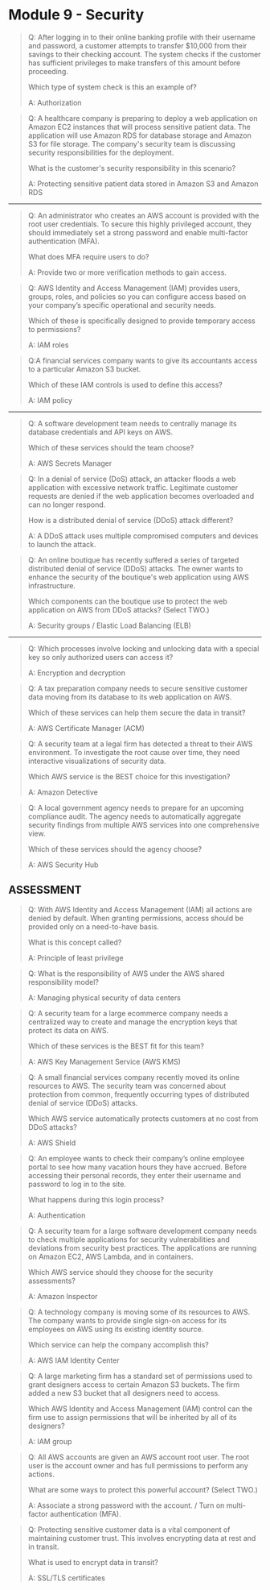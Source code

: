 # Module 9 - Security

> Q: After logging in to their online banking profile with their username and password, a customer attempts to transfer $10,000 from their savings to their checking account. The system checks if the customer has sufficient privileges to make transfers of this amount before proceeding. 
> 
> Which type of system check is this an example of?
> 
> A: Authorization

> Q: A healthcare company is preparing to deploy a web application on Amazon EC2 instances that will process sensitive patient data. The application will use Amazon RDS for database storage and Amazon S3 for file storage. The company's security team is discussing security responsibilities for the deployment. 
> 
> What is the customer's security responsibility in this scenario?
> 
> A:  Protecting sensitive patient data stored in Amazon S3 and Amazon RDS

---

> Q: An administrator who creates an AWS account is provided with the root user credentials. To secure this highly privileged account, they should immediately set a strong password and enable multi-factor authentication (MFA). 
> 
> What does MFA require users to do?
> 
> A: Provide two or more verification methods to gain access.

> Q: AWS Identity and Access Management (IAM) provides users, groups, roles, and policies so you can configure access based on your company’s specific operational and security needs. 
> 
> Which of these is specifically designed to provide temporary access to permissions?
> 
> A: IAM roles

> Q:A financial services company wants to give its accountants access to a particular Amazon S3 bucket. 
> 
> Which of these IAM controls is used to define this access?
> 
> A: IAM policy

---

> Q: A software development team needs to centrally manage its database credentials and API keys on AWS. 
> 
> Which of these services should the team choose?
> 
> A: AWS Secrets Manager

> Q: In a denial of service (DoS) attack, an attacker floods a web application with excessive network traffic. Legitimate customer requests are denied if the web application becomes overloaded and can no longer respond. 
> 
> How is a distributed denial of service (DDoS) attack different?
> 
> A: A DDoS attack uses multiple compromised computers and devices to launch the attack.

> Q: An online boutique has recently suffered a series of targeted distributed denial of service (DDoS) attacks. The owner wants to enhance the security of the boutique's web application using AWS infrastructure. 
> 
> Which components can the boutique use to protect the web application on AWS from DDoS attacks? (Select TWO.)
> 
> A: Security groups / Elastic Load Balancing (ELB)

--- 

> Q: Which processes involve locking and unlocking data with a special key so only authorized users can access it?
> 
> A: Encryption and decryption

> Q: A tax preparation company needs to secure sensitive customer data moving from its database to its web application on AWS.
> 
> Which of these services can help them secure the data in transit?
> 
> A: AWS Certificate Manager (ACM)

> Q: A security team at a legal firm has detected a threat to their AWS environment. To investigate the root cause over time, they need interactive visualizations of security data. 
> 
> Which AWS service is the BEST choice for this investigation?
> 
> A: Amazon Detective

> Q: A local government agency needs to prepare for an upcoming compliance audit. The agency needs to automatically aggregate security findings from multiple AWS services into one comprehensive view. 
> 
> Which of these services should the agency choose?
> 
> A: AWS Security Hub

## ASSESSMENT

> Q: With AWS Identity and Access Management (IAM) all actions are denied by default. When granting permissions, access should be provided only on a need-to-have basis. 
> 
> What is this concept called?
> 
> A: Principle of least privilege

> Q: What is the responsibility of AWS under the AWS shared responsibility model?
> 
> A: Managing physical security of data centers

> Q: A security team for a large ecommerce company needs a centralized way to create and manage the encryption keys that protect its data on AWS. 
> 
> Which of these services is the BEST fit for this team?
> 
> A: AWS Key Management Service (AWS KMS)

> Q: A small financial services company recently moved its online resources to AWS. The security team was concerned about protection from common, frequently occurring types of distributed denial of service (DDoS) attacks. 
> 
> Which AWS service automatically protects customers at no cost from DDoS attacks?
> 
> A: AWS Shield

> Q: An employee wants to check their company’s online employee portal to see how many vacation hours they have accrued. Before accessing their personal records, they enter their username and password to log in to the site. 
> 
> What happens during this login process?
> 
> A: Authentication

> Q: A security team for a large software development company needs to check multiple applications for security vulnerabilities and deviations from security best practices. The applications are running on Amazon EC2, AWS Lambda, and in containers. 
> 
> Which AWS service should they choose for the security assessments?
> 
> A: Amazon Inspector

> Q: A technology company is moving some of its resources to AWS. The company wants to provide single sign-on access for its employees on AWS using its existing identity source. 
> 
> Which service can help the company accomplish this?
> 
> A: AWS IAM Identity Center

> Q: A large marketing firm has a standard set of permissions used to grant designers access to certain Amazon S3 buckets. The firm added a new S3 bucket that all designers need to access. 
> 
> Which AWS Identity and Access Management (IAM) control can the firm use to assign permissions that will be inherited by all of its designers?
> 
> A: IAM group

> Q: All AWS accounts are given an AWS account root user. The root user is the account owner and has full permissions to perform any actions. 
> 
> What are some ways to protect this powerful account? (Select TWO.)
> 
> A: Associate a strong password with the account. /  Turn on multi-factor authentication (MFA).

> Q: Protecting sensitive customer data is a vital component of maintaining customer trust. This involves encrypting data at rest and in transit. 
> 
> What is used to encrypt data in transit?
> 
> A: SSL/TLS certificates

